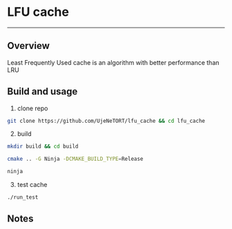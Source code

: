 # LFU cache
---
## Overview
Least Frequently Used cache is an algorithm with better performance than LRU

## Build and usage

1. clone repo

```bash
git clone https://github.com/UjeNeTORT/lfu_cache && cd lfu_cache 
```

2. build

```bash
mkdir build && cd build
```

```bash
cmake .. -G Ninja -DCMAKE_BUILD_TYPE=Release
```

```bash
ninja
```

3. test cache

```bash
./run_test
```

## Notes

